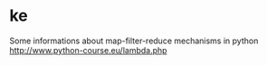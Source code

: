 # ke
Some informations about map-filter-reduce mechanisms in python
http://www.python-course.eu/lambda.php
